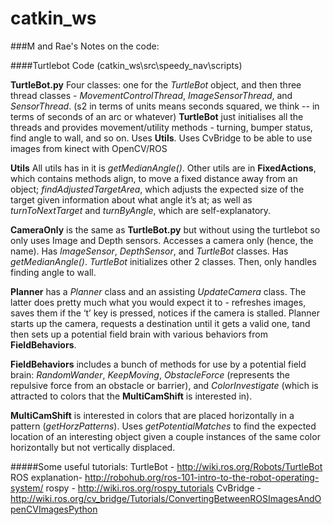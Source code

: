 # catkin_ws

###M and Rae's Notes on the code:


####Turtlebot Code (catkin_ws\src\speedy_nav\scripts)

__TurtleBot.py__ Four classes: one for the _TurtleBot_ object, and then three thread classes - _MovementControlThread_, _ImageSensorThread_, and _SensorThread_. (s2 in terms of units means seconds squared, we think -- in terms of seconds of an arc or whatever)
__TurtleBot__ just initialises all the threads and provides movement/utility methods - turning, bumper status, find angle to wall, and so on. Uses __Utils__. Uses CvBridge to be able to use images from kinect with OpenCV/ROS

__Utils__ All utils has in it is _getMedianAngle()_. Other utils are in __FixedActions__, which contains methods align, to move a fixed distance away from an object; _findAdjustedTargetArea_, which adjusts the expected size of the target given information about what angle it’s at; as well as _turnToNextTarget_ and _turnByAngle_, which are self-explanatory.

__CameraOnly__ is the same as __TurtleBot.py__ but without using the turtlebot so only uses Image and Depth sensors. Accesses a camera only (hence, the name). Has _ImageSensor_, _DepthSensor_, and _TurtleBot_ classes. Has _getMedianAngle()_. _TurtleBot_ initializes other 2 classes. Then, only handles finding angle to wall. 

__Planner__ has a _Planner_ class and an assisting _UpdateCamera_ class. The latter does pretty much what you would expect it to - refreshes images, saves them if the ‘t’ key is pressed, notices if the camera is stalled. 
Planner starts up the camera, requests a destination until it gets a valid one, tand then sets up a potential field brain with various behaviors from __FieldBehaviors__.

__FieldBehaviors__ includes a bunch of methods for use by a potential field brain: _RandomWander_, _KeepMoving_, _ObstacleForce_ (represents the repulsive force from an obstacle or barrier), and _ColorInvestigate_ (which is attracted to colors that the __MultiCamShift__ is interested in).

__MultiCamShift__ is interested in colors that are placed horizontally in a pattern (_getHorzPatterns_). Uses _getPotentialMatches_ to find the expected location of an interesting object given a couple instances of the same color horizontally but not vertically displaced.


#####Some useful tutorials:
TurtleBot - http://wiki.ros.org/Robots/TurtleBot 
ROS explanation- http://robohub.org/ros-101-intro-to-the-robot-operating-system/
rospy - http://wiki.ros.org/rospy_tutorials
CvBridge - http://wiki.ros.org/cv_bridge/Tutorials/ConvertingBetweenROSImagesAndOpenCVImagesPython 


